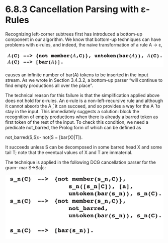 # 6.8.3 Cancellation Parsing with ε-Rules

Recognizing left-corner subtrees first has introduced a bottom-up component in our algorithm. We know that bottom-up techniques can have problems with ε-rules, and indeed, the naive transformation of a rule A → ε,

![图6.8.3_1](../../img/6.8.3_1.png)

causes an infinite number of bar(A) tokens to be inserted in the input stream. As we wrote in Section 3.4.3.2, a bottom-up parser “will continue to find empty productions all over the place”.

The technical reason for this failure is that the simplification applied above does not hold for ε-rules. An ε-rule is a non-left-recursive rule and although it cannot absorb the A ̄, it can succeed, and so provides a way for the A ̄ to stay in the input. This immediately suggests a solution: block the recognition of empty productions when there is already a barred token as first token of the rest of the input. To check this condition, we need a predicate not_barred, the Prolog form of which can be defined as

not_barred(S,S):- not(S = [bar(X)|T]).

It succeeds unless S can be decomposed in some barred head X and some tail T; note that the eventual values of X and T are immaterial.

The technique is applied in the following DCG cancellation parser for the gram- mar S->Sa|ε:

![图6.8.3_2](../../img/6.8.3_2.png)